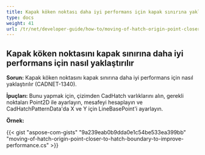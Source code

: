 ```yaml
---
title: Kapak köken noktası daha iyi performans için kapak sınırına yaklaştırma
type: docs
weight: 41
url: /tr/net/developer-guide/how-to/moving-of-hatch-origin-point-closer-to-hatch-boundary-to-improve-performance/
---
```


## **Kapak köken noktasını kapak sınırına daha iyi performans için nasıl yaklaştırılır**

**Sorun:** Kapak köken noktasını kapak sınırına daha iyi performans için nasıl yaklaştırılır (CADNET-1340).

**İpuçları:** Bunu yapmak için, çizimden CadHatch varlıklarını alın, gerekli noktaları Point2D ile ayarlayın, mesafeyi hesaplayın ve CadHatchPatternData'da X ve Y için LineBasePoint'i ayarlayın.

**Örnek:**

{{< gist "aspose-com-gists" "9a239eab0b9dda0e1c54be533ea399bb" "moving-of-hatch-origin-point-closer-to-hatch-boundary-to-improve-performance.cs" >}}
